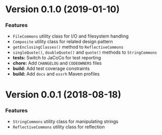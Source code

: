 #  Version 0.1.0 (2019-01-10)

### Features

* `FileCommons` utility class for I/O and filesystem handling
* `Composite` utility class for related design pattern
* `getEnclosingClasses()` method to `ReflectiveCommons`
* `singleQuote()`, `doubleQuote()` and `quote()` methods to `StringCommons`
* **tests:** Switch to JaCoCo for test reporting
* **chore:** Add `CHANGELOG` and `CODEOWNERS` files
* **build:** Add test coverage constraints
* **build:** Add `docs` and `ossrh` Maven profiles 

# Version 0.0.1 (2018-08-18)

### Features
* `StringCommons` utility class for manipulating strings
* `ReflectiveCommons` utility class for reflection
